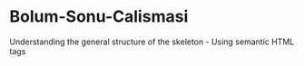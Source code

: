 # Bolum-Sonu-Calismasi
 Understanding the general structure of the skeleton - Using semantic HTML tags
